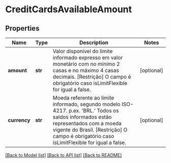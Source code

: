 # CreditCardsAvailableAmount

## Properties
Name | Type | Description | Notes
------------ | ------------- | ------------- | -------------
**amount** | **str** | Valor disponível do limite informado expresso em valor monetário com no mínimo 2 casas e no máximo 4 casas decimais.  [Restrição] O campo é obrigatório caso isLimitFlexible for igual a false.  | [optional] 
**currency** | **str** | Moeda referente ao limite informado, segundo modelo ISO-4217. p.ex. &#x27;BRL.&#x27; Todos os saldos informados estão representados com a moeda vigente do Brasil.    [Restrição] O campo é obrigatório caso isLimitFlexible for igual a false.  | [optional] 

[[Back to Model list]](../README.md#documentation-for-models) [[Back to API list]](../README.md#documentation-for-api-endpoints) [[Back to README]](../README.md)

